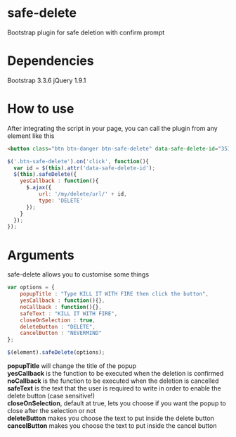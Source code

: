 # safe-delete
Bootstrap plugin for safe deletion with confirm prompt

# Dependencies
Bootstrap 3.3.6
jQuery 1.9.1

# How to use
After integrating the script in your page, you can call the plugin from any element like this

```html
<button class="btn btn-danger btn-safe-delete" data-safe-delete-id="3536">DELETE ME</button>
```

```javascript
$('.btn-safe-delete').on('click', function(){
  var id = $(this).attr('data-safe-delete-id');
  $(this).safeDelete({
    yesCallback : function(){
      $.ajax({
          url: '/my/delete/url/' + id,
          type: 'DELETE'
      });
    }
  });
});
```

# Arguments
safe-delete allows you to customise some things

```javascript
var options = {
    popupTitle : "Type KILL IT WITH FIRE then click the button",
    yesCallback : function(){},
    noCallback : function(){},
    safeText : "KILL IT WITH FIRE",
    closeOnSelection : true,
    deleteButton : "DELETE",
    cancelButton : "NEVERMIND"            
};

$(element).safeDelete(options);
```

**popupTitle** will change the title of the popup <br />
**yesCallback** is the function to be executed when the deletion is confirmed <br />
**noCallback** is the function to be executed when the deletion is cancelled <br />
**safeText** is the text that the user is required to write in order to enable the delete button (case sensitive!) <br />
**closeOnSelection**, default at true, lets you choose if you want the popup to close after the selection or not <br />
**deleteButton** makes you choose the text to put inside the delete button <br />
**cancelButton** makes you choose the text to put inside the cancel button <br />
